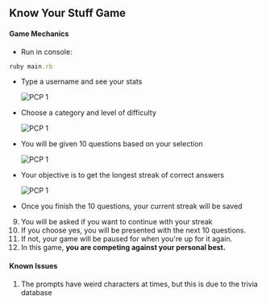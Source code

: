 ## Know Your Stuff Game

#### Game Mechanics

* Run in console:
```ruby
ruby main.rb
```
* Type a username and see your stats  
  
  ![PCP 1](https://media.giphy.com/media/tkXeuJnAM7YqY/giphy.gif)  

* Choose a category and level of difficulty  
  
  ![PCP 1](https://media.giphy.com/media/KjDgMc8IEBvvG/giphy.gif)  

* You will be given 10 questions based on your selection  
  
  ![PCP 1](https://media.giphy.com/media/bxJyMwbFrouZO/giphy.gif)
  
* Your objective is to get the longest streak of correct answers  
  
  ![PCP 1](https://media.giphy.com/media/x6Oew4Wt5tcPK/giphy.gif)  
  
* Once you finish the 10 questions, your current streak will be saved
9. You will be asked if you want to continue with your streak
10. If you choose yes, you will be presented with the next 10 questions.
11. If not, your game will be paused for when you're up for it again.
12. In this game, **you are competing against your personal best.**

#### Known Issues
1. The prompts have weird characters at times, but this is due to the trivia database

